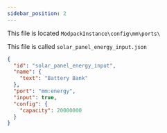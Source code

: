```yaml
---
sidebar_position: 2
---
```


This file is located `ModpackInstance\config\mm\ports\ `

This file is called `solar_panel_energy_input.json`



```json
{
  "id": "solar_panel_energy_input",
  "name": {
    "text": "Battery Bank"
  },
  "port": "mm:energy",
  "input": true,
  "config": {
    "capacity": 20000000
  }
}
```